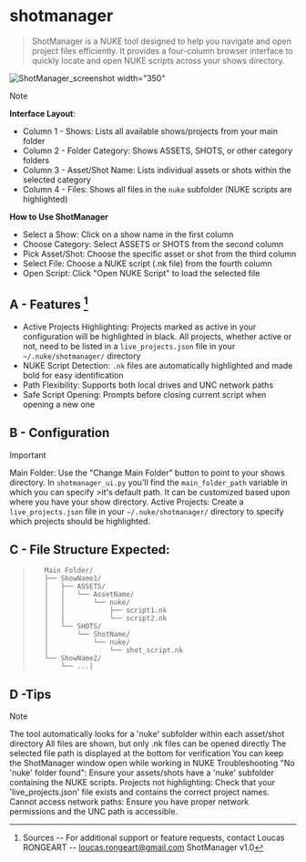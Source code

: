 # shotmanager
>ShotManager is a NUKE tool designed to help you navigate and open project files efficiently. It provides a four-column browser interface to quickly locate and open NUKE scripts across your shows directory.

![ShotManager_screenshot width="350"](https://github.com/user-attachments/assets/ae7ab203-5d8f-41ef-bd35-7beaebfd17bc)


>[!NOTE]
>**Interface Layout**:
>- Column 1 - Shows: Lists all available shows/projects from your main folder
>- Column 2 - Folder Category: Shows ASSETS, SHOTS, or other category folders 
>- Column 3 - Asset/Shot Name: Lists individual assets or shots within the selected category 
>- Column 4 - Files: Shows all files in the `nuke` subfolder (NUKE scripts are highlighted)

**How to Use ShotManager**
- Select a Show: Click on a show name in the first column 
- Choose Category: Select ASSETS or SHOTS from the second column 
- Pick Asset/Shot: Choose the specific asset or shot from the third column 
- Select File: Choose a NUKE script (.nk file) from the fourth column 
- Open Script: Click "Open NUKE Script" to load the selected file 

## A - Features [^1]
- Active Projects Highlighting: Projects marked as active in your configuration will be highlighted in black. All projects, whether active or not, need to be listed in a `live_projects.json` file in your `~/.nuke/shotmanager/` directory 
- NUKE Script Detection: `.nk` files are automatically highlighted and made bold for easy identification 
- Path Flexibility: Supports both local drives and UNC network paths 
- Safe Script Opening: Prompts before closing current script when opening a new one 

## B - Configuration
>[!IMPORTANT]
>Main Folder: Use the "Change Main Folder" button to point to your shows directory. In `shotmanager_ui.py` you'll find the `main_folder_path` variable in which you can specify >it's default path. It can be customized based upon where you have your show directory. 
>Active Projects: Create a `live_projects.json` file in your `~/.nuke/shotmanager/` directory to specify which projects should be highlighted. 

## C - File Structure Expected:
>        Main Folder/
>        ├── ShowName1/
>        │   ├── ASSETS/
>        │   │   └── AssetName/
>        │   │       └── nuke/
>        │   │           ├── script1.nk
>        │   │           └── script2.nk
>        │   └── SHOTS/
>        │       └── ShotName/
>        │           └── nuke/
>        │               └── shot_script.nk
>        └── ShowName2/
>            └── ...|

         
## D -Tips
>[!NOTE]
The tool automatically looks for a 'nuke' subfolder within each asset/shot directory 
All files are shown, but only .nk files can be opened directly 
The selected file path is displayed at the bottom for verification 
You can keep the ShotManager window open while working in NUKE 
Troubleshooting 
"No 'nuke' folder found": Ensure your assets/shots have a 'nuke' subfolder containing the NUKE scripts. 
Projects not highlighting: Check that your 'live_projects.json' file exists and contains the correct project names. 
Cannot access network paths: Ensure you have proper network permissions and the UNC path is accessible. 

[^1]: Sources
-- For additional support or feature requests, contact Loucas RONGEART -- loucas.rongeart@gmail.com 
ShotManager v1.0 
